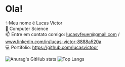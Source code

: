 # Ola!

✨Meu nome é Lucas Victor                                                                                                                                                          
📖 Computer Science                                                                                                                                                          
📫 Entre em contato comigo: lucasvfeuer@gmail.com / www.linkedin.com/in/lucas-victor-8888a520a                                                                                     
💻 Portifolio: https://github.com/lucasvictoor   

![Anurag's GitHub stats](https://github-readme-stats.vercel.app/api?username=lucasvictoor&theme=dark&show_icons=true) 
![Top Langs](https://github-readme-stats.vercel.app/api/top-langs/?username=lucasvictoor&theme=dark&show)
